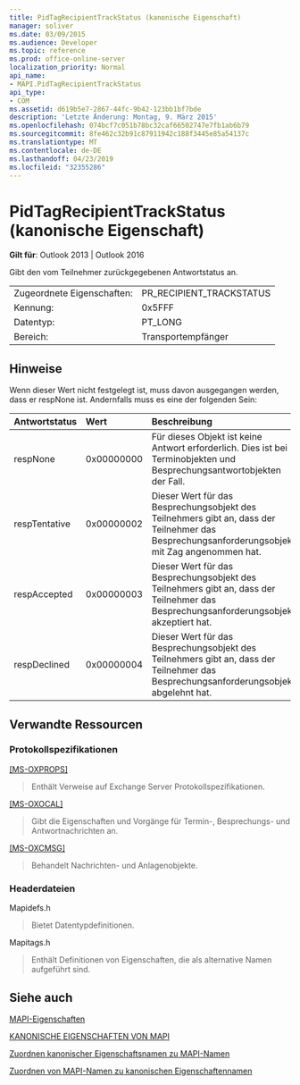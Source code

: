 ```yaml
---
title: PidTagRecipientTrackStatus (kanonische Eigenschaft)
manager: soliver
ms.date: 03/09/2015
ms.audience: Developer
ms.topic: reference
ms.prod: office-online-server
localization_priority: Normal
api_name:
- MAPI.PidTagRecipientTrackStatus
api_type:
- COM
ms.assetid: d619b5e7-2867-44fc-9b42-123bb1bf7bde
description: 'Letzte Änderung: Montag, 9. März 2015'
ms.openlocfilehash: 074bcf7c051b78bc32caf66502747e7fb1ab6b79
ms.sourcegitcommit: 8fe462c32b91c87911942c188f3445e85a54137c
ms.translationtype: MT
ms.contentlocale: de-DE
ms.lasthandoff: 04/23/2019
ms.locfileid: "32355286"
---
```

# <a name="pidtagrecipienttrackstatus-canonical-property"></a>PidTagRecipientTrackStatus (kanonische Eigenschaft)

  
  
**Gilt für**: Outlook 2013 | Outlook 2016 
  
Gibt den vom Teilnehmer zurückgegebenen Antwortstatus an.
  
|||
|:-----|:-----|
|Zugeordnete Eigenschaften:  <br/> |PR_RECIPIENT_TRACKSTATUS  <br/> |
|Kennung:  <br/> |0x5FFF  <br/> |
|Datentyp:  <br/> |PT_LONG  <br/> |
|Bereich:  <br/> |Transportempfänger  <br/> |
   
## <a name="remarks"></a>Hinweise

Wenn dieser Wert nicht festgelegt ist, muss davon ausgegangen werden, dass er respNone ist. Andernfalls muss es eine der folgenden Sein:
  
|**Antwortstatus**|**Wert**|**Beschreibung**|
|:-----|:-----|:-----|
|respNone  <br/> |0x00000000  <br/> |Für dieses Objekt ist keine Antwort erforderlich. Dies ist bei Terminobjekten und Besprechungsantwortobjekten der Fall.  <br/> |
|respTentative  <br/> |0x00000002  <br/> |Dieser Wert für das Besprechungsobjekt des Teilnehmers gibt an, dass der Teilnehmer das Besprechungsanforderungsobjekt mit Zag angenommen hat.  <br/> |
|respAccepted  <br/> |0x00000003  <br/> |Dieser Wert für das Besprechungsobjekt des Teilnehmers gibt an, dass der Teilnehmer das Besprechungsanforderungsobjekt akzeptiert hat.  <br/> |
|respDeclined  <br/> |0x00000004  <br/> |Dieser Wert für das Besprechungsobjekt des Teilnehmers gibt an, dass der Teilnehmer das Besprechungsanforderungsobjekt abgelehnt hat.  <br/> |
   
## <a name="related-resources"></a>Verwandte Ressourcen

### <a name="protocol-specifications"></a>Protokollspezifikationen

[[MS-OXPROPS]](https://msdn.microsoft.com/library/f6ab1613-aefe-447d-a49c-18217230b148%28Office.15%29.aspx)
  
> Enthält Verweise auf Exchange Server Protokollspezifikationen.
    
[[MS-OXOCAL]](https://msdn.microsoft.com/library/09861fde-c8e4-4028-9346-e7c214cfdba1%28Office.15%29.aspx)
  
> Gibt die Eigenschaften und Vorgänge für Termin-, Besprechungs- und Antwortnachrichten an.
    
[[MS-OXCMSG]](https://msdn.microsoft.com/library/7fd7ec40-deec-4c06-9493-1bc06b349682%28Office.15%29.aspx)
  
> Behandelt Nachrichten- und Anlagenobjekte.
    
### <a name="header-files"></a>Headerdateien

Mapidefs.h
  
> Bietet Datentypdefinitionen.
    
Mapitags.h
  
> Enthält Definitionen von Eigenschaften, die als alternative Namen aufgeführt sind.
    
## <a name="see-also"></a>Siehe auch



[MAPI-Eigenschaften](mapi-properties.md)
  
[KANONISCHE EIGENSCHAFTEN VON MAPI](mapi-canonical-properties.md)
  
[Zuordnen kanonischer Eigenschaftsnamen zu MAPI-Namen](mapping-canonical-property-names-to-mapi-names.md)
  
[Zuordnen von MAPI-Namen zu kanonischen Eigenschaftennamen](mapping-mapi-names-to-canonical-property-names.md)

